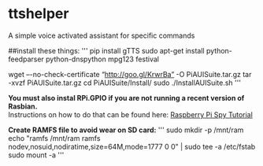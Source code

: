 # ttshelper
A simple voice activated assistant for specific commands

##install these things:
'''
pip install gTTS
sudo apt-get install python-feedparser python-dnspython mpg123 festival

wget –-no-check-certificate “http://goo.gl/KrwrBa” -O PiAUISuite.tar.gz
tar -xvzf PiAUISuite.tar.gz
cd PiAUISuite/Install/
sudo ./InstallAUISuite.sh
'''

**You must also instal RPi.GPIO if you are not running a recent version of Rasbian.**  
Instructions on how to do that can be found here: [Raspberry Pi Spy Tutorial](http://www.raspberrypi-spy.co.uk/2012/05/install-rpi-gpio-python-library/)

**Create RAMFS file to avoid wear on SD card:**
'''
sudo mkdir -p /mnt/ram
echo "ramfs       /mnt/ram ramfs   nodev,nosuid,nodiratime,size=64M,mode=1777   0 0" | sudo tee -a /etc/fstab 
sudo mount -a
'''

